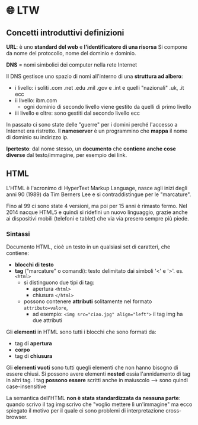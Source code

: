 # 🌐 LTW

## Concetti introduttivi definizioni

**URL**: è uno **standard del web** e **l'identificatore di una risorsa** Si compone da nome del protocollo, nome del dominio e dominio.

**DNS** = nomi simbolici dei computer nella rete Internet

Il DNS gestisce uno spazio di nomi all'interno di una **struttura ad albero**:

* i livello: i soliti .com .net .edu .mil .gov e .int e quelli "nazionali" .uk, .it ecc
* ii livello: ibm.com
  * ogni dominio di secondo livello viene gestito da quelli di primo livello
* iii livello e oltre: sono gestiti dal secondo livello ecc

In passato ci sono state delle "guerre" per i domini perché l'accesso a Internet era ristretto. Il **nameserver** è un programmino che **mappa** il nome di dominio su indirizzo ip.

**Ipertesto**: dal nome stesso, un **documento** che **contiene anche cose diverse** dal testo/immagine, per esempio dei link.

## HTML

L'HTML è l'acronimo di HyperText Markup Language, nasce agli inizi degli anni 90 (1989) da Tim Berners Lee e si contraddistingue per le "marcature".

Fino al 99 ci sono state 4 versioni, ma poi per 15 anni è rimasto fermo. Nel 2014 nacque HTML5 e quindi si ridefinì un nuovo linguaggio, grazie anche ai dispositivi mobili (telefoni e tablet) che via via presero sempre più piede.

### Sintassi

Documento HTML, cioè un testo in un qualsiasi set di caratteri, che contiene:

* **blocchi di testo**
* **tag** ("marcature" o comandi): testo delimitato dai simboli '<' e '>'. es. `<html>`
  * si distinguono due tipi di tag:
    * apertura `<html>`
    * chiusura `</html>`
  * possono contenere **attributi** solitamente nel formato `attributo=valore`,
    * ad esempio: `<img src="ciao.jpg" align="left">` il tag img ha due attributi

Gli **elementi** in HTML sono tutti i blocchi che sono formati da:

* tag di **apertura**
* **corpo**
* tag di **chiusura**

Gli **elementi vuoti** sono tutti quegli elementi che non hanno bisogno di essere chiusi. Si possono avere elementi **nested** ossia l'annidamento di tag in altri tag. I tag **possono essere** scritti anche in maiuscolo --> sono quindi case-insensitive

La semantica dell'HTML **non è stata standardizzata da nessuna parte**: quando scrivo il tag img scrivo che "voglio mettere lì un'immagine" ma ecco spiegato il motivo per il quale ci sono problemi di interpretazione cross-browser.

